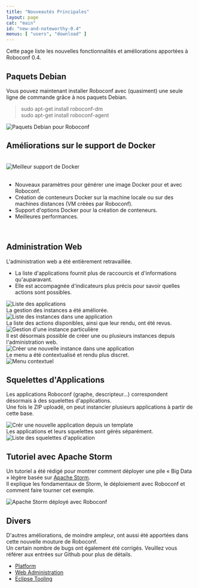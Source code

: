 ```yaml
---
title: "Nouveautés Principales"
layout: page
cat: "main"
id: "new-and-noteworthy-0.4"
menus: [ "users", "download" ]
---
```


Cette page liste les nouvelles fonctionnalités et améliorations apportées à Roboconf 0.4.



## Paquets Debian

Vous pouvez maintenant installer Roboconf avec (quasiment) une seule ligne de commande grâce à nos paquets Debian.

> sudo apt-get install roboconf-dm  
> sudo apt-get install roboconf-agent

<img src="/resources/img/nn-0.4-debian-packages-for-roboconf.jpg" alt="Paquets Debian pour Roboconf" class="gs" />
<br />


## Améliorations sur le support de Docker

<br />
<img src="/resources/img/nn-0.4-enhanced-docker-support.png" alt="Meilleur support de Docker" />
<br /><br />

* Nouveaux paramètres pour générer une image Docker pour et avec Roboconf.
* Création de conteneurs Docker sur la machine locale ou sur des machines distances (VM créées par Roboconf).
* Support d'options Docker pour la création de conteneurs.
* Meilleures performances.

<br />

## Administration Web

L'administration web a été entièrement retravaillée.

* La liste d'applications fournit plus de raccourcis et d'informations qu'auparavant.
* Elle est accompagnée d'indicateurs plus précis pour savoir quelles actions sont possibles.

<img src="/resources/img/nn-0.4-web-admin-app-listing.png" alt="Liste des applications" class="gs" />

<br />
La gestion des instances a été améliorée.
<br />
<img src="/resources/img/nn-0.4-web-admin-instances.png" alt="Liste des instances dans une application" class="gs" />

<br />
La liste des actions disponibles, ainsi que leur rendu, ont été revus.
<br />
<img src="/resources/img/nn-0.4-web-admin-instance-state.png" alt="Gestion d'une instance particulière" class="gs" />

<br />
Il est désormais possible de créer une ou plusieurs instances depuis l'administration web.
<br />
<img src="/resources/img/nn-0.4-web-admin-new-instances.png" alt="Créer une nouvelle instance dans une application" class="gs" />

<br />
Le menu a été contextualisé et rendu plus discret.
<br />
<img src="/resources/img/nn-0.4-web-admin-contextual-menu.png" alt="Menu contextuel" class="gs" />


## Squelettes d'Applications

Les applications Roboconf (graphe, descripteur...) correspondent désormais à des squelettes d'applications.  
Une fois le ZIP uploadé, on peut instancier plusieurs applications à partir de cette base.

<img src="/resources/img/nn-0.4-web-admin-new-application.png" alt="Crér une nouvelle application depuis un template" class="gs" />

<br />
Les applications et leurs squelettes sont gérés séparément.
<br />
<img src="/resources/img/nn-0.4-web-admin-app-templates-listing.png" alt="Liste des squelettes d'application" class="gs" />


## Tutoriel avec Apache Storm

Un tutoriel a été rédigé pour montrer comment déployer une pile &laquo; Big Data &raquo; légère basée sur [Apache Storm](https://storm.apache.org/).  
Il explique les fondamentaux de Storm, le déploiement avec Roboconf et comment faire tourner cet exemple.

<img src="/resources/img/nn-0.4-apache-storm-with-roboconf.png" alt="Apache Storm déployé avec Roboconf" class="gs" />


## Divers

D'autres améliorations, de moindre ampleur, ont aussi été apportées dans cette nouvelle mouture de Roboconf.  
Un certain nombre de bugs ont également été corrigés. Veuillez vous référer aux entrées sur Github pour plus de détails.

* [Platform](https://github.com/roboconf/roboconf-platform/issues?utf8=%E2%9C%93&q=milestone%3A0.4)
* [Web Administration](https://github.com/roboconf/roboconf-web-administration/issues?utf8=%E2%9C%93&q=milestone%3A0.4)
* [Eclipse Tooling](https://github.com/roboconf/roboconf-eclipse/issues?utf8=%E2%9C%93&q=milestone%3A0.4)
